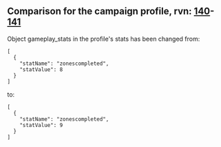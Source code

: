 ## Comparison for the campaign profile, rvn: [140](https://github.com/PRO100KatYT/FortniteProfileRevisions/tree/main/profiles/campaign/140%20campaign.json)-[141](https://github.com/PRO100KatYT/FortniteProfileRevisions/tree/main/profiles/campaign/141%20campaign.json)

Object gameplay_stats in the profile's stats has been changed from:

```
[
  {
    "statName": "zonescompleted",
    "statValue": 8
  }
]
```

to:

```
[
  {
    "statName": "zonescompleted",
    "statValue": 9
  }
]
```

<br><br>
